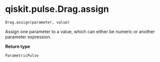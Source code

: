 # qiskit.pulse.Drag.assign

`Drag.assign(parameter, value)`

Assign one parameter to a value, which can either be numeric or another parameter expression.

**Return type**

`ParametricPulse`
